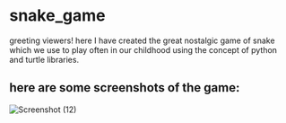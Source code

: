 # snake_game
greeting viewers! here I have created the great nostalgic game of snake which we use to play often in our childhood using the concept of python and turtle libraries.


## here are some screenshots of the game:
![Screenshot (12)](https://user-images.githubusercontent.com/88273549/220306154-8bdd58a5-10fe-4a7b-95c5-620e9769cbdf.png)

